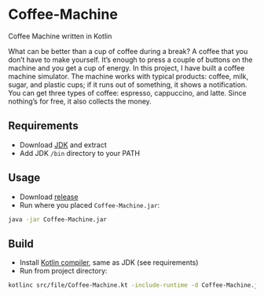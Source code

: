 # Coffee-Machine

Coffee Machine written in Kotlin

What can be better than a cup of coffee during a break? A coffee that you don’t have to make yourself. 
It’s enough to press a couple of buttons on the machine and you get a cup of energy. 
In this project, I have built a coffee machine simulator. 
The machine works with typical products: coffee, milk, sugar, and plastic cups; if it runs out of something, it shows a notification.
You can get three types of coffee: espresso, cappuccino, and latte. Since nothing’s for free, it also collects the money.

## Requirements
- Download [JDK][openjdk-14] and extract
- Add JDK `/bin` directory to your PATH

## Usage
- Download [release]
- Run where you placed `Coffee-Machine.jar`:
```sh
java -jar Coffee-Machine.jar
```

## Build
- Install [Kotlin compiler][kotlinc], same as JDK (see requirements)
- Run from project directory:
```sh
kotlinc src/file/Coffee-Machine.kt -include-runtime -d Coffee-Machine.jar
```

[openjdk-14]: http://jdk.java.net/14/
[kotlinc]: https://github.com/JetBrains/kotlin/releases/latest
[hyperskill]: https://hyperskill.org/projects/196
[release]: https://github.com/royalpinto007/Coffee-MAchine/releases
